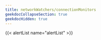 ```yaml
---
title: networkWatchers/connectionMonitors
geekdocCollapseSection: true
geekdocHidden: true
---
```


{{< alertList name="alertList" >}}